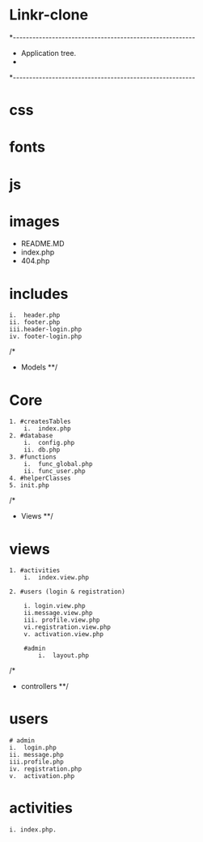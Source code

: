 # Linkr-clone
*--------------------------------------------------------
* Application tree.
*
*--------------------------------------------------------
# css
# fonts
# js
# images

* README.MD
* index.php
* 404.php

# includes
	i. 	header.php
	ii. footer.php
	iii.header-login.php
	iv. footer-login.php 




/*
* Models
**/
# Core
	1. #createsTables
		i. 	index.php
 	2. #database
		i. 	config.php
		ii. db.php
	3. #functions
		i.  func_global.php
		ii. func_user.php
	4. #helperClasses
	5. init.php





/*
* Views
**/
# views
	1. #activities
		i. 	index.view.php

	2. #users (login & registration)
		
		i. login.view.php
		ii.message.view.php
		iii. profile.view.php
		vi.registration.view.php
		v. activation.view.php

		#admin
			i.  layout.php





/*
* controllers
**/
# users
	# admin
	i. 	login.php
	ii. message.php
	iii.profile.php
	iv. registration.php
	v. 	activation.php

# activities
	i. index.php.